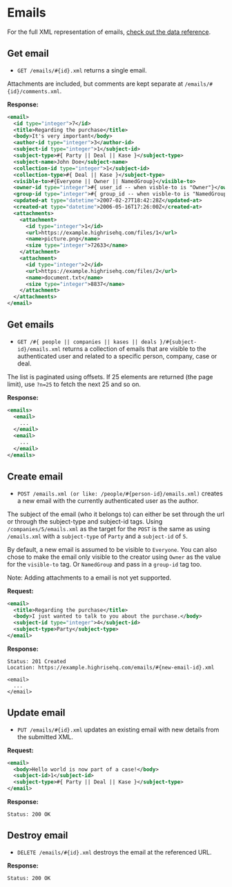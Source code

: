 Emails
======

For the full XML representation of emails, [check out the data reference](https://github.com/37signals/highrise-api/blob/master/sections/data_reference.md#email).


Get email
---------

* `GET /emails/#{id}.xml` returns a single email.

Attachments are included, but comments are kept separate at `/emails/#{id}/comments.xml`.

**Response:**

``` xml
<email>
  <id type="integer">7</id>
  <title>Regarding the purchase</title>
  <body>It's very important</body>
  <author-id type="integer">3</author-id>
  <subject-id type="integer">1</subject-id>
  <subject-type>#{ Party || Deal || Kase }</subject-type>
  <subject-name>John Doe</subject-name>
  <collection-id type="integer">1</subject-id>
  <collection-type>#{ Deal || Kase }</subject-type>
  <visible-to>#{Everyone || Owner || NamedGroup}</visible-to>
  <owner-id type="integer">#{ user_id -- when visble-to is "Owner"}</owner-id>
  <group-id type="integer">#{ group_id -- when visble-to is "NamedGroup"}</group-id>
  <updated-at type="datetime">2007-02-27T18:42:28Z</updated-at>
  <created-at type="datetime">2006-05-16T17:26:00Z</created-at>
  <attachments>
    <attachment>
      <id type="integer">1</id>
      <url>https://example.highrisehq.com/files/1</url>
      <name>picture.png</name>
      <size type="integer">72633</name>
    </attachment>
    <attachment>
      <id type="integer">2</id>
      <url>https://example.highrisehq.com/files/2</url>
      <name>document.txt</name>
      <size type="integer">8837</name>
    </attachment>
  </attachments>
</email>
```


Get emails
----------

* `GET /#{ people || companies || kases || deals }/#{subject-id}/emails.xml` returns a collection of emails that are visible to the authenticated user and related to a specific person, company, case or deal.

The list is paginated using offsets. If 25 elements are returned (the page limit), use `?n=25` to fetch the next 25 and so on.

**Response:**

``` xml
<emails>
  <email>
    ...
  </email>
  <email>
    ...
  </email>
</emails>
```


Create email
------------

* `POST /emails.xml (or like: /people/#{person-id}/emails.xml)` creates a new email with the currently authenticated user as the author.

The subject of the email (who it belongs to) can either be set through the url or through the subject-type and subject-id tags. Using `/companies/5/emails.xml` as the target for the `POST` is the same as using `/emails.xml` with a `subject-type` of `Party` and a `subject-id` of `5`.

By default, a new email is assumed to be visible to `Everyone`. You can also chose to make the email only visible to the creator using `Owner` as the value for the `visible-to` tag. Or `NamedGroup` and pass in a `group-id` tag too.

Note: Adding attachments to a email is not yet supported.

**Request:**

``` xml
<email>
  <title>Regarding the purchase</title>
  <body>I just wanted to talk to you about the purchase.</body>
  <subject-id type="integer">4</subject-id>
  <subject-type>Party</subject-type>
</email>
```

**Response:**

    Status: 201 Created
    Location: https://example.highrisehq.com/emails/#{new-email-id}.xml

    <email>
      ...
    </email>


Update email
------------

* `PUT /emails/#{id}.xml` updates an existing email with new details from the submitted XML.

**Request:**

``` xml
<email>
  <body>Hello world is now part of a case!</body>
  <subject-id>1</subject-id>
  <subject-type>#{ Party || Deal || Kase }</subject-type>
</email>
```

**Response:**

    Status: 200 OK


Destroy email
-------------

* `DELETE /emails/#{id}.xml` destroys the email at the referenced URL.

**Response:**

    Status: 200 OK
